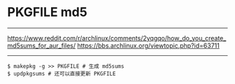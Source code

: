 # PKGFILE md5

---

https://www.reddit.com/r/archlinux/comments/2yqgqo/how_do_you_create_md5sums_for_aur_files/
https://bbs.archlinux.org/viewtopic.php?id=63711

---

```
$ makepkg -g >> PKGFILE # 生成 md5sums
$ updpkgsums # 还可以直接更新 PKGFILE
```
